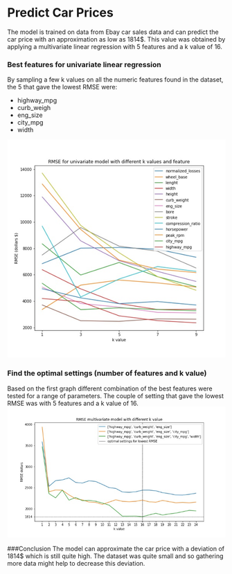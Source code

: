 # Predict Car Prices

The model is trained on data from Ebay car sales data and can predict the car price with an approximation as low as 1814$. This value was obtained by applying a multivariate linear regression with 5 features and a k value of 16. 
### Best features for univariate linear regression
 By sampling a few k values on all the numeric features found in the dataset, the 5 that gave the lowest RMSE were:
- highway_mpg 
- curb_weigh
- eng_size 
- city_mpg 
- width

![image](rmse_univariate.jpg)

### Find the optimal settings (number of features and k value)
Based on the first graph different combination of the best features were tested for a range of parameters. The couple of setting that gave the lowest RMSE was with 5 features and a k value of 16. 
![image](rmse_multivariate.jpg)

###Conclusion 
The model can approximate the car price with a deviation of 1814$ which is still quite high. The dataset was quite small and so gathering more data might help to decrease this deviation.
